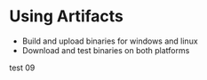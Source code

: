 # Using Artifacts

- Build and upload binaries for windows and linux
- Download and test binaries on both platforms

test 09

